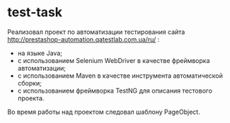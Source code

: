 # test-task
Реализовал проект по автоматизации тестирования сайта http://prestashop-automation.qatestlab.com.ua/ru/ : 
- на языке Java; 
- с использованием Selenium WebDriver в качестве фреймворка автоматизации; 
- с использованием Maven в качестве инструмента автоматической сборки;
- с использованием фреймворка TestNG для описания тестового проекта.

Во время работы над проектом следовал шаблону PageObject.
